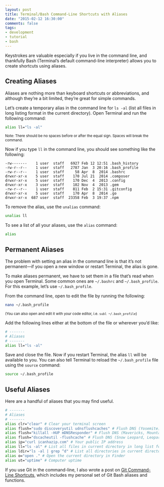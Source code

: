 ```yaml
---
layout: post
title: Terminal/Bash Command-Line Shortcuts with Aliases
date: "2015-02-12 16:30:00"
comments: false
tags:
- development
- tutorial
- bash
---
```


Keystrokes are valuable especially if you live in the command line, and thankfully Bash (Terminal’s default command-line interpreter) allows you to create shortcuts using aliases.

<!--more-->

## Creating Aliases

Aliases are nothing more than keyboard shortcuts or abbreviations, and although they’re a bit limited, they’re great for simple commands.

Let’s create a temporary alias in the command line for `ls -al` (list all files in long listing format in the current directory). Open Terminal and run the following command:

```bash
alias ll="ls -al"
```

<small>Note: There should be no spaces before or after the equal sign. Spaces will break the command.</small>

Now if you type `ll` in the command line, you should see something like the following:

```text
-rw-------    1 user  staff   6927 Feb 12 12:51 .bash_history
-rw-r--r--    1 user  staff   2787 Jan  3 20:16 .bash_profile
-rw-r--r--    1 user  staff     58 Apr  8  2014 .bashrc
drwxr-xr-x    5 user  staff    170 Jul 21  2014 .composer
drwxr-xr-x    5 user  staff    170 Dec  4  2013 .config
drwxr-xr-x    3 user  staff    102 Nov  4  2013 .gem
-rw-r--r--    1 user  staff    811 Feb  2 15:31 .gitconfig
drwxr-xr-x    5 user  staff    170 Apr  8  2014 .go
drwxr-xr-x  687 user  staff  23358 Feb  3 19:37 .npm
```

To remove the alias, use the `unalias` command:

```bash
unalias ll
```

To see a list of all your aliases, use the `alias` command:

```bash
alias
```

## Permanent Aliases

The problem with setting an alias in the command line is that it’s not permanent—if you open a new window or restart Terminal, the alias is gone.

To make aliases permanent, we have to set them in a file that’s read when you open Terminal. Some common ones are `~/.bashrc` and `~/.bash_profile`. For this example, let’s use `~/.bash_profile`.

From the command line, open to edit the file by running the following:

```bash
nano ~/.bash_profile
```

<small>(You can also open and edit it with your code editor, i.e. `subl ~/.bash_profile`)</small>

Add the following lines either at the bottom of the file or wherever you’d like:

```bash
# -------
# Aliases
# -------
alias ll="ls -al"
```

Save and close the file. Now if you restart Terminal, the alias `ll` will be available to you. You can also tell Terminal to reload the `~/.bash_profile` file using the `source` command:

```bash
source ~/.bash_profile
```

## Useful Aliases

Here are a handful of aliases that you may find useful.

```bash
# -------
# Aliases
# -------
alias clr="clear" # Clear your terminal screen
alias flush="sudo discoveryutil udnsflushcaches" # Flush DNS (Yosemite)
alias flush="killall -HUP mDNSResponder" # Flush DNS (Mavericks, Mountain Lion, Lion)
alias flush="dscacheutil -flushcache" # Flush DNS (Snow Leopard, Leopard)
alias ip="curl icanhazip.com" # Your public IP address
alias ll="ls -al" # List all files in current directory in long list format
alias ldir="ls -al | grep ^d" # List all directories in current directory in long list format
alias o="open ." # Open the current directory in Finder
alias ut="uptime" # Computer uptime
```

If you use Git in the command-line, I also wrote a post on <a href="/blog/git-command-line-shortcuts/" target="_blank">Git Command-Line Shortcuts</a>, which includes my personal set of Git Bash aliases and functions.